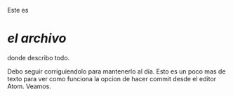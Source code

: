 Este es <i><H1>el archivo</H1></i> donde describo todo.

Debo seguir corriguiendolo para mantenerlo al día.
Esto es un poco mas de texto para ver como funciona la opcion de hacer commit desde el editor Atom.
Veamos.
